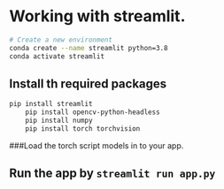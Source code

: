 # Working with streamlit.
```bash
# Create a new environment
conda create --name streamlit python=3.8
conda activate streamlit
```

## Install th required packages
```bash
pip install streamlit
	pip install opencv-python-headless
	pip install numpy
	pip install torch torchvision
```

###Load the torch script models in to your app.

## Run the app by `streamlit run app.py`


